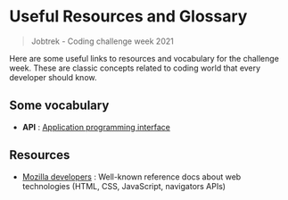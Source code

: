 # Useful Resources and Glossary
> Jobtrek - Coding challenge week 2021

Here are some useful links to resources and vocabulary for the challenge week. These are classic concepts related to coding world that every developer should know.

## Some vocabulary

- **API** : [Application programming interface](https://en.wikipedia.org/wiki/API)

## Resources

- [Mozilla developers](https://developer.mozilla.org/en-US/) : Well-known reference docs about web technologies (HTML, CSS, JavaScript, navigators APIs)
